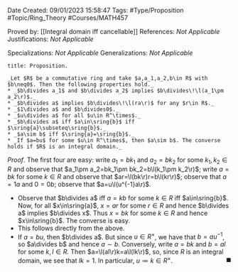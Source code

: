 <div class="topSpace"></div>

Date Created: 09/01/2023 15:58:47
Tags: #Type/Proposition #Topic/Ring_Theory #Courses/MATH457

Proved by: [[Integral domain iff cancellable]]
References: _Not Applicable_
Justifications: _Not Applicable_

Specializations: _Not Applicable_
Generalizations: _Not Applicable_

``` ad-Proposition
title: Proposition.

_Let $R$ be a commutative ring and take $a,a_1,a_2,b\in R$ with $b\neq0$. Then the following properties hold._
* _$b\divides a_1$ and $b\divides a_2$ implies $b\divides\!\l(a_1\pm a_2\r)$._
* _$b\divides a$ implies $b\divides\!\l(ra\r)$ for any $r\in R$._
* _$1\divides a$ and $b\divides0$._
* _$u\divides a$ for all $u\in R^\times$._
* _$b\divides a$ iff $a\in\sring{b}$ iff $\sring{a}\subseteq\sring{b}$._
* _$a\sim b$ iff $\sring{a}=\sring{b}$._
* _If $a=bu$ for some $u\in R^\times$, then $a\sim b$. The converse holds if $R$ is an integral domain._

```

_Proof_. The first four are easy: write $a_1=bk_1$ and $a_2=bk_2$ for some $k_1,k_2\in R$ and observe that $a_1\pm a_2=bk_1\pm bk_2=b\l(k_1\pm k_2\r)$; write $a=bk$ for some $k\in R$ and observe that $ar=\l(bk\r)r=b\l(kr\r)$; observe that $a=1a$ and $0=0b$; observe that $a=u\l(u^{-1}a\r)$.
* Observe that $b\divides a$ iff $a=kb$ for some $k\in R$ iff $a\in\sring{b}$. Now, for all $x\in\sring{a}$, $x=ar$ for some $r\in R$ and hence $b\divides a$ implies $b\divides x$. Thus $x=bk$ for some $k\in R$ and hence $x\in\sring{b}$. The converse is easy.
* This follows directly from the above.
* If $a=bu$, then $b\divides a$. But since $u\in R^\times$, we have that $b=au^{-1}$, so $a\divides b$ and hence $a\sim b$. Conversely, write $a=bk$ and $b=al$ for some $k,l\in R$. Then $a=\l(al\r)k=a\l(lk\r)$, so, since $R$ is an integral domain, we see that $lk=1$. In particular, $u\coloneqq k\in R^\times$.<span style="float:right;">$\blacksquare$</span>
